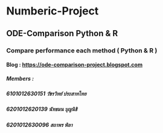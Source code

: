 # Numberic-Project 
## ODE-Comparison Python & R
### Compare performance each method ( Python & R )
#### Blog : https://ode-comparison-project.blogspot.com
##### Members : 
##### 6101012630151      วัชรวิทย์ ประสาทไทย 
##### 6201012620139      นัทธมน  บุญนิธิ 
##### 6201012630096      สถาพร   พิลา

